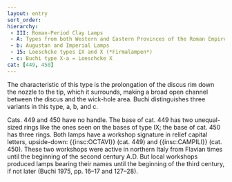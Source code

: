 ```yaml
---
layout: entry
sort_order:
hierarchy:
 - III: Roman-Period Clay Lamps
 - A: Types from both Western and Eastern Provinces of the Roman Empire
 - b: Augustan and Imperial Lamps
 - 15: Loeschcke types IX and X (*Firmalampen*)
 - c: Buchi type X-a = Loeschcke X
cat: [449, 450]
---
```


The characteristic of this type is the prolongation of the discus rim down the nozzle to the tip, which it surrounds, making a broad open channel between the discus and the wick-hole area. Buchi distinguishes three variants in this type, a, b, and c.

Cats. 449 and 450 have no handle. The base of cat. 449 has two unequal-sized rings like the ones seen on the bases of type IX; the base of cat. 450 has three rings. Both lamps have a workshop signature in relief capital letters, upside-down: {{insc:OCTAVI}} (cat. 449) and {{insc:CAMPILI}} (cat. 450). These two workshops were active in northern Italy from Flavian times until the beginning of the second century A.D. But local workshops produced lamps bearing their names until the beginning of the third century, if not later (Buchi 1975, pp. 16–17 and 127–28).

